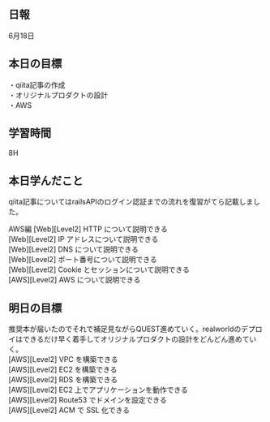 ## 日報
6月18日

## 本日の目標
・qiita記事の作成<br>
・オリジナルプロダクトの設計<br>
・AWS

## 学習時間
8H

## 本日学んだこと
qiita記事についてはrailsAPIのログイン認証までの流れを復習がてら記載しました。

AWS編
[Web][Level2] HTTP について説明できる<br>
[Web][Level2] IP アドレスについて説明できる<br>
[Web][Level2] DNS について説明できる<br>
[Web][Level2] ポート番号について説明できる<br>
[Web][Level2] Cookie とセッションについて説明できる<br>
[AWS][Level2] AWS について説明できる

## 明日の目標
推奨本が届いたのでそれで補足見ながらQUEST進めていく。realworldのデプロイはできるだけ早く着手してオリジナルプロダクトの設計をどんどん進めていく。<br>
[AWS][Level2] VPC を構築できる<br>
[AWS][Level2] EC2 を構築できる<br>
[AWS][Level2] RDS を構築できる<br>
[AWS][Level2] EC2 上でアプリケーションを動作できる<br>
[AWS][Level2] Route53 でドメインを設定できる<br>
[AWS][Level2] ACM で SSL 化できる
